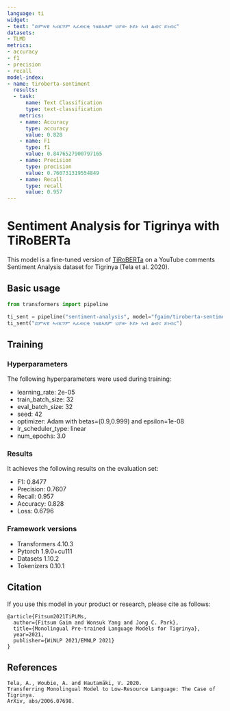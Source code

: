```yaml
---
language: ti
widget:
- text: "ድምጻዊ ኣብርሃም ኣፈወርቂ ንዘልኣለም ህያው ኮይኑ ኣብ ልብና ይነብር"
datasets:
- TLMD
metrics:
- accuracy
- f1
- precision
- recall
model-index:
- name: tiroberta-sentiment
  results:
  - task:
      name: Text Classification
      type: text-classification
    metrics:
    - name: Accuracy
      type: accuracy
      value: 0.828
    - name: F1
      type: f1
      value: 0.8476527900797165
    - name: Precision
      type: precision
      value: 0.760731319554849
    - name: Recall
      type: recall
      value: 0.957
---
```



# Sentiment Analysis for Tigrinya with TiRoBERTa

This model is a fine-tuned version of [TiRoBERTa](https://huggingface.co/fgaim/roberta-base-tigrinya) on a YouTube comments Sentiment Analysis dataset for Tigrinya (Tela et al. 2020).


## Basic usage

```python
from transformers import pipeline

ti_sent = pipeline("sentiment-analysis", model="fgaim/tiroberta-sentiment")
ti_sent("ድምጻዊ ኣብርሃም ኣፈወርቂ ንዘልኣለም ህያው ኮይኑ ኣብ ልብና ይነብር")
```


## Training

### Hyperparameters

The following hyperparameters were used during training:
- learning_rate: 2e-05
- train_batch_size: 32
- eval_batch_size: 32
- seed: 42
- optimizer: Adam with betas=(0.9,0.999) and epsilon=1e-08
- lr_scheduler_type: linear
- num_epochs: 3.0

### Results

It achieves the following results on the evaluation set:
- F1: 0.8477
- Precision: 0.7607
- Recall: 0.957
- Accuracy: 0.828
- Loss: 0.6796

### Framework versions

- Transformers 4.10.3
- Pytorch 1.9.0+cu111
- Datasets 1.10.2
- Tokenizers 0.10.1


## Citation

If you use this model in your product or research, please cite as follows:

```
@article{Fitsum2021TiPLMs,
  author={Fitsum Gaim and Wonsuk Yang and Jong C. Park},
  title={Monolingual Pre-trained Language Models for Tigrinya},
  year=2021,
  publisher={WiNLP 2021/EMNLP 2021}
}
```


## References

```
Tela, A., Woubie, A. and Hautamäki, V. 2020.
Transferring Monolingual Model to Low-Resource Language: The Case of Tigrinya.
ArXiv, abs/2006.07698.
```
